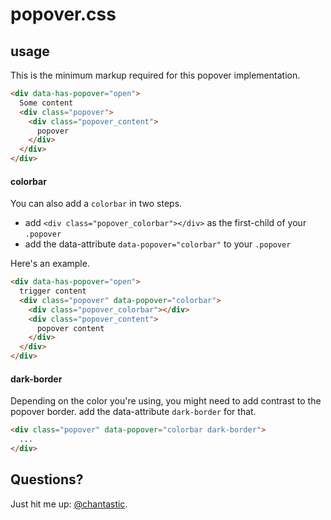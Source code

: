 # popover.css

## usage

This is the minimum markup required for this popover implementation.

```html
<div data-has-popover="open">
  Some content
  <div class="popover">
    <div class="popover_content">
      popover
    </div>
  </div>
</div>
```

#### colorbar

You can also add a `colorbar` in two steps.

* add `<div class="popover_colorbar"></div>` as the first-child of your
  `.popover`
* add the data-attribute `data-popover="colorbar"` to your `.popover`

Here's an example.

```html
<div data-has-popover="open">
  trigger content
  <div class="popover" data-popover="colorbar">
    <div class="popover_colorbar"></div>
    <div class="popover_content">
      popover content
    </div>
  </div>
</div>
```

#### dark-border

Depending on the color you're using, you might need to add contrast to the
popover border. add the data-attribute `dark-border` for that.

```html
<div class="popover" data-popover="colorbar dark-border">
  ...
</div>
```

## Questions?

Just hit me up: [@chantastic](http://twitter.com/chantastic).
